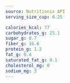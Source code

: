 ```yaml
---
source: Nutritionix API
serving_size_cup: 0.25

calories_kcal: 77
carbohydrates_g: 25.1
sugar_g: 0.7
fiber_g: 16.6
protein_g: 1.2
fat_g: 0.4
saturated_fat_g: 0.1
cholesterol_mg: 0
sodium_mg: 3
---
```


